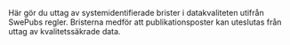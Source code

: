 Här gör du uttag av systemidentifierade brister i datakvaliteten utifrån SwePubs regler.
Bristerna medför att publikationsposter kan uteslutas från uttag av kvalitetssäkrade data.


